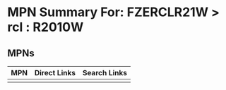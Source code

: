 



# MPN Summary For: FZERCLR21W > rcl : R2010W

## MPNs
  

|MPN|Direct Links|Search Links|
| :--- | :--- | :--- |
||||
